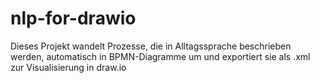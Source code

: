 # nlp-for-drawio
Dieses Projekt wandelt Prozesse, die in Alltagssprache beschrieben werden, automatisch in BPMN-Diagramme um und exportiert sie als .xml zur Visualisierung in draw.io
